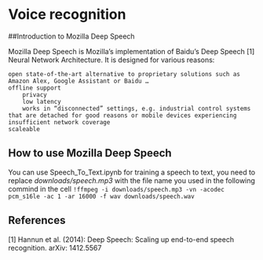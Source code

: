 # Voice recognition

##Introduction to Mozilla Deep Speech

Mozilla Deep Speech is Mozilla’s implementation of Baidu’s Deep Speech [1] Neural Network Architecture. It is designed for various reasons:

    open state-of-the-art alternative to proprietary solutions such as Amazon Alex, Google Assistant or Baidu …
    offline support
        privacy
        low latency
        works in “disconnected” settings, e.g. industrial control systems that are detached for good reasons or mobile devices experiencing insufficient network coverage
    scaleable

## How to use  Mozilla Deep Speech

You can use  Speech_To_Text.ipynb for training a speech to text, you need to replace _downloads/speech.mp3_ with the file name you used in the following commind in the cell
`
!ffmpeg -i downloads/speech.mp3 -vn -acodec pcm_s16le -ac 1 -ar 16000 -f wav downloads/speech.wav
`

## References

[1] Hannun et al. (2014): Deep Speech: Scaling up end-to-end speech recognition. arXiv: 1412.5567
